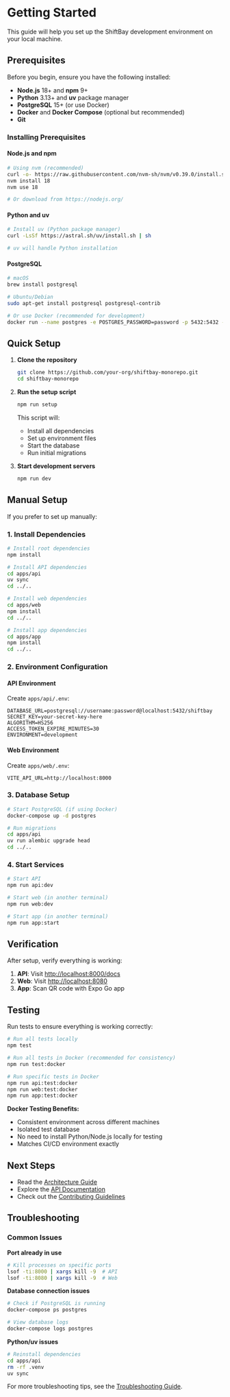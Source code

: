 # Getting Started

This guide will help you set up the ShiftBay development environment on your local machine.

## Prerequisites

Before you begin, ensure you have the following installed:

- **Node.js** 18+ and **npm** 9+
- **Python** 3.13+ and **uv** package manager
- **PostgreSQL** 15+ (or use Docker)
- **Docker** and **Docker Compose** (optional but recommended)
- **Git**

### Installing Prerequisites

#### Node.js and npm

```bash
# Using nvm (recommended)
curl -o- https://raw.githubusercontent.com/nvm-sh/nvm/v0.39.0/install.sh | bash
nvm install 18
nvm use 18

# Or download from https://nodejs.org/
```

#### Python and uv

```bash
# Install uv (Python package manager)
curl -LsSf https://astral.sh/uv/install.sh | sh

# uv will handle Python installation
```

#### PostgreSQL

```bash
# macOS
brew install postgresql

# Ubuntu/Debian
sudo apt-get install postgresql postgresql-contrib

# Or use Docker (recommended for development)
docker run --name postgres -e POSTGRES_PASSWORD=password -p 5432:5432 -d postgres:15
```

## Quick Setup

1. **Clone the repository**

   ```bash
   git clone https://github.com/your-org/shiftbay-monorepo.git
   cd shiftbay-monorepo
   ```

2. **Run the setup script**

   ```bash
   npm run setup
   ```

   This script will:

   - Install all dependencies
   - Set up environment files
   - Start the database
   - Run initial migrations

3. **Start development servers**
   ```bash
   npm run dev
   ```

## Manual Setup

If you prefer to set up manually:

### 1. Install Dependencies

```bash
# Install root dependencies
npm install

# Install API dependencies
cd apps/api
uv sync
cd ../..

# Install web dependencies
cd apps/web
npm install
cd ../..

# Install app dependencies
cd apps/app
npm install
cd ../..
```

### 2. Environment Configuration

#### API Environment

Create `apps/api/.env`:

```env
DATABASE_URL=postgresql://username:password@localhost:5432/shiftbay
SECRET_KEY=your-secret-key-here
ALGORITHM=HS256
ACCESS_TOKEN_EXPIRE_MINUTES=30
ENVIRONMENT=development
```

#### Web Environment

Create `apps/web/.env`:

```env
VITE_API_URL=http://localhost:8000
```

### 3. Database Setup

```bash
# Start PostgreSQL (if using Docker)
docker-compose up -d postgres

# Run migrations
cd apps/api
uv run alembic upgrade head
cd ../..
```

### 4. Start Services

```bash
# Start API
npm run api:dev

# Start web (in another terminal)
npm run web:dev

# Start app (in another terminal)
npm run app:start
```

## Verification

After setup, verify everything is working:

1. **API**: Visit [http://localhost:8000/docs](http://localhost:8000/docs)
2. **Web**: Visit [http://localhost:8080](http://localhost:8080)
3. **App**: Scan QR code with Expo Go app

## Testing

Run tests to ensure everything is working correctly:

```bash
# Run all tests locally
npm test

# Run all tests in Docker (recommended for consistency)
npm run test:docker

# Run specific tests in Docker
npm run api:test:docker
npm run web:test:docker
npm run app:test:docker
```

**Docker Testing Benefits:**

- Consistent environment across different machines
- Isolated test database
- No need to install Python/Node.js locally for testing
- Matches CI/CD environment exactly

## Next Steps

- Read the [Architecture Guide](./architecture.md)
- Explore the [API Documentation](./api.md)
- Check out the [Contributing Guidelines](./contributing.md)

## Troubleshooting

### Common Issues

**Port already in use**

```bash
# Kill processes on specific ports
lsof -ti:8000 | xargs kill -9  # API
lsof -ti:8080 | xargs kill -9  # Web
```

**Database connection issues**

```bash
# Check if PostgreSQL is running
docker-compose ps postgres

# View database logs
docker-compose logs postgres
```

**Python/uv issues**

```bash
# Reinstall dependencies
cd apps/api
rm -rf .venv
uv sync
```

For more troubleshooting tips, see the [Troubleshooting Guide](./troubleshooting.md).

